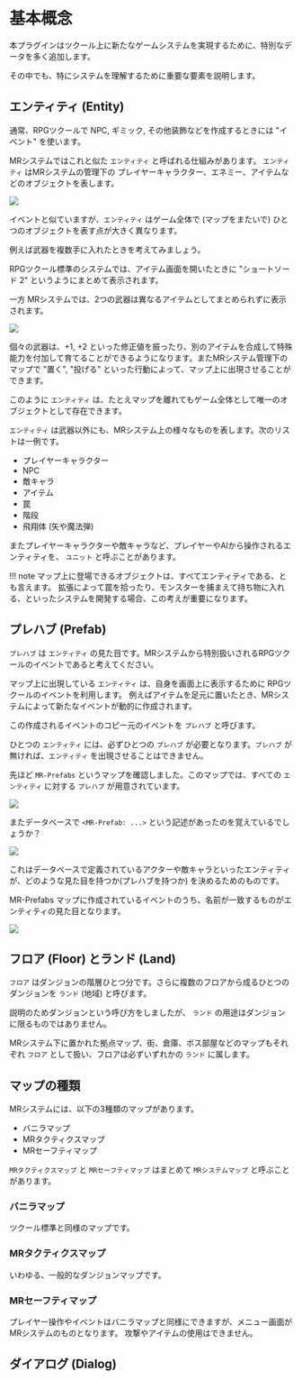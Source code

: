 基本概念
==========

本プラグインはツクール上に新たなゲームシステムを実現するために、特別なデータを多く追加します。

その中でも、特にシステムを理解するために重要な要素を説明します。

エンティティ (Entity)
----------

通常、RPGツクールで NPC, ギミック, その他装飾などを作成するときには "イベント" を使います。

MRシステムではこれと似た `エンティティ` と呼ばれる仕組みがあります。
`エンティティ` はMRシステムの管理下の プレイヤーキャラクター、エネミー、アイテムなどのオブジェクトを表します。

![](img/basic-1.png)

イベントと似ていますが、`エンティティ` はゲーム全体で (マップをまたいで) ひとつのオブジェクトを表す点が大きく異なります。

例えば武器を複数手に入れたときを考えてみましょう。

RPGツクール標準のシステムでは、アイテム画面を開いたときに "ショートソード 2" というようにまとめて表示されます。

一方 MRシステムでは、2つの武器は異なるアイテムとしてまとめられずに表示されます。

![](img/basic-2.png)

個々の武器は、+1, +2 といった修正値を振ったり、別のアイテムを合成して特殊能力を付加して育てることができるようになります。またMRシステム管理下のマップで "置く", "投げる" といった行動によって、マップ上に出現させることができます。

このように `エンティティ` は、たとえマップを離れてもゲーム全体として唯一のオブジェクトとして存在できます。

`エンティティ` は武器以外にも、MRシステム上の様々なものを表します。次のリストは一例です。

- プレイヤーキャラクター
- NPC
- 敵キャラ
- アイテム
- 罠
- 階段
- 飛翔体 (矢や魔法弾)

またプレイヤーキャラクターや敵キャラなど、プレイヤーやAIから操作されるエンティティを、 `ユニット` と呼ぶことがあります。

!!! note
    マップ上に登場できるオブジェクトは、すべてエンティティである、とも言えます。
    拡張によって罠を拾ったり、モンスターを捕まえて持ち物に入れる、といったシステムを開発する場合、この考えが重要になります。

プレハブ (Prefab)
----------

`プレハブ` は `エンティティ` の見た目です。MRシステムから特別扱いされるRPGツクールのイベントであると考えてください。

マップ上に出現している `エンティティ` は、自身を画面上に表示するために RPGツクールのイベントを利用します。
例えばアイテムを足元に置いたとき、MRシステムによって新たなイベントが動的に作成されます。

この作成されるイベントのコピー元のイベントを `プレハブ` と呼びます。

ひとつの `エンティティ` には、必ずひとつの `プレハブ` が必要となります。`プレハブ` が無ければ、`エンティティ` を出現させることはできません。

先ほど `MR-Prefabs` というマップを確認しました。このマップでは、すべての `エンティティ` に対する `プレハブ` が用意されています。

![](img/basic-3.png)

またデータベースで `<MR-Prefab: ...>` という記述があったのを覚えているでしょうか？

![](img/basic-4.png)

これはデータベースで定義されているアクターや敵キャラといったエンティティが、どのような見た目を持つか(プレハブを持つか) を決めるためのものです。

MR-Prefabs マップに作成されているイベントのうち、名前が一致するものがエンティティの見た目となります。

![](img/basic-5.png)

フロア (Floor) とランド (Land)
----------

`フロア` はダンジョンの階層ひとつ分です。さらに複数のフロアから成るひとつのダンジョンを `ランド` (地域) と呼びます。

説明のためダンジョンという呼び方をしましたが、 `ランド` の用途はダンジョンに限るものではありません。

MRシステム下に置かれた拠点マップ、街、倉庫、ボス部屋などのマップもそれぞれ `フロア` として扱い、フロアは必ずいずれかの `ランド` に属します。

マップの種類
----------

MRシステムには、以下の3種類のマップがあります。

- バニラマップ
- MRタクティクスマップ
- MRセーフティマップ

`MRタクティクスマップ` と `MRセーフティマップ` はまとめて `MRシステムマップ` と呼ぶことがあります。

### バニラマップ

ツクール標準と同様のマップです。

### MRタクティクスマップ

いわゆる、一般的なダンジョンマップです。

### MRセーフティマップ

プレイヤー操作やイベントはバニラマップと同様にできますが、メニュー画面が MRシステムのものとなります。
攻撃やアイテムの使用はできません。

ダイアログ (Dialog)
----------



